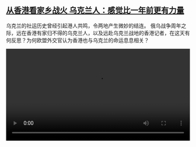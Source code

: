 <!--1677314825000-->
[从香港看家乡战火 乌克兰人：感觉比一年前更有力量](https://www.dw.com/zh/%E4%BB%8E%E9%A6%99%E6%B8%AF%E7%9C%8B%E5%AE%B6%E4%B9%A1%E6%88%98%E7%81%AB%20%E4%B9%8C%E5%85%8B%E5%85%B0%E4%BA%BA%EF%BC%9A%E6%84%9F%E8%A7%89%E6%AF%94%E4%B8%80%E5%B9%B4%E5%89%8D%E6%9B%B4%E6%9C%89%E5%8A%9B%E9%87%8F/a-64818120)
------

<p>乌克兰的社运历史曾经引起港人共鸣，令两地产生微妙的结连。 俄乌战争周年之际，远在香港有家归不得的乌克兰人，以及远赴乌克兰战地的香港记者，在这天有何反思？为何欧盟外交官认为香港也与乌克兰的命运息息相关？</small></p><video src="https://tvdownloaddw-a.akamaihd.net/dwtv_video/flv/vdt_zh/2023/bchi230225_001_ukrainewarannihk_chinese_01r_AVC_1280x720.mp4" controls style="width:100%"></video>
